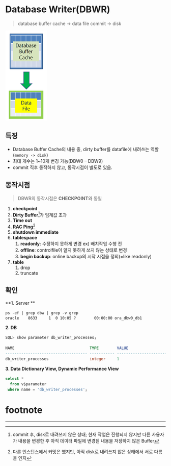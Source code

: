 # Database Writer(**DBWR**)

> database buffer cache -> data file
> commit -> disk

<img src="./assets/image-20230711111647191.png" alt="image-20230711111647191" style="zoom:50%;" />

## 특징

- Database Buffer Cache의 내용 중, dirty buffer를 datafile에 내려쓰는 역할(`memory -> disk`)
- 최대 개수는 1~10개 변경 가능(DBW0 – DBW9)
- commit 직후 동작하지 않고, 동작시점이 별도로 있음.

## 동작시점

> DBWR의 동작시점은 **CHECKPOINT**와 동일

1. **checkpoint**
2. **Dirty Buffer**[^dirty buffer]가 임계값 초과
3. **Time out**
4. **RAC Ping**[^RAC Ping] 
5. **shutdown immediate**
6. **tablespace**
   1. **readonly**: 수정하지 못하게 변경 ex) 배치작업 수행 전
   2. **offline**: controlfile이 알지 못하게 쓰지 않는 상태로 변경
   3. **begin backup**: online backup의 시작 시점을 정의(=like readonly)
7. **table**
   1. drop
   2. truncate

## 확인

**1. Server **

```shell
ps -ef | grep dbw | grep -v grep
oracle    8633     1  0 10:05 ?        00:00:00 ora_dbw0_db1
```

**2. DB**

```sql
SQL> show parameter db_writer_processes;

NAME                                 TYPE        VALUE
------------------------------------ ----------- ------------------------------
db_writer_processes                  integer     1
```

**3. Data Dictionary View, Dynamic Performance View**

```sql
select *
  from v$parameter
 where name = 'db_writer_processes';
```

# footnote

---

[^Pinned Buffer]: commit 전, 변경여지가 있는 상태; 다른 사용자가 이미 사용하고 있는 Buffer Block으로 사용할 수 없음
[^Dirty Buffer]: commit 후, disk로 내려쓰지 않은 상태; 현재 작업은 진행되지 않지만 다른 사용자가 내용을 변경한 후 아직 데이터 파일에 변경된 내용을 저장하지 않은 Buffer
[^Free Buffer]: 사용되지 않았거나(Unused) 또는 Dirty Buffer 였다가 디스크로 저장이 되고 다시 재사용 가능하게 된 Block
[^RAC Ping]: 다른 인스턴스에서 커밋은 했지만, 아직 disk로 내려쓰지 않은 상태에서 서로 다름을 인지